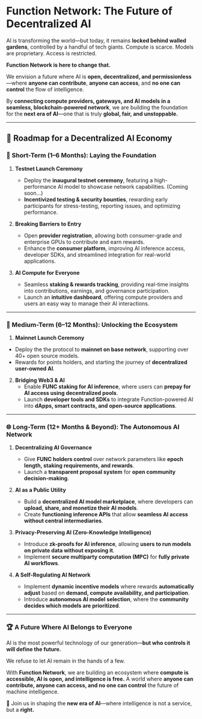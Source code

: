 # Function Network: The Future of Decentralized AI

AI is transforming the world—but today, it remains **locked behind walled gardens**, controlled by a handful of tech giants. Compute is scarce. Models are proprietary. Access is restricted.

**Function Network is here to change that.**

We envision a future where AI is **open, decentralized, and permissionless**—where **anyone can contribute**, **anyone can access**, and **no one can control** the flow of intelligence.

By **connecting compute providers, gateways, and AI models in a seamless, blockchain-powered network**, we are building the foundation for the **next era of AI**—one that is truly **global, fair, and unstoppable.**

---

## 🚀 Roadmap for a Decentralized AI Economy

### **🌱 Short-Term (1–6 Months): Laying the Foundation**

1. **Testnet Launch Ceremony**

   - Deploy the **inaugural testnet ceremony**, featuring a high-performance AI model to showcase network capabilities. (Coming soon...)
   - **Incentivized testing & security bounties**, rewarding early participants for stress-testing, reporting issues, and optimizing performance.

2. **Breaking Barriers to Entry**

   - Open **provider registration**, allowing both consumer-grade and enterprise GPUs to contribute and earn rewards.
   - Enhance the **consumer platform**, improving AI inference access, developer SDKs, and streamlined integration for real-world applications.

3. **AI Compute for Everyone**
   - Seamless **staking & rewards tracking**, providing real-time insights into contributions, earnings, and governance participation.
   - Launch an **intuitive dashboard**, offering compute providers and users an easy way to manage their AI interactions.

---

### **🔧 Medium-Term (6–12 Months): Unlocking the Ecosystem**

1. **Mainnet Launch Ceremony**

- Deploy the the protocol to **mainnet on base network**, supporting over 40+ open source models.
- Rewards for points holders, and starting the journey of **decentralized user-owned AI**.

2. **Bridging Web3 & AI**
   - Enable **FUNC staking for AI inference**, where users can **prepay for AI access using decentralized pools**.
   - Launch **developer tools and SDKs** to integrate Function-powered AI into **dApps, smart contracts, and open-source applications**.

---

### **🌐 Long-Term (12+ Months & Beyond): The Autonomous AI Network**

1. **Decentralizing AI Governance**

   - Give **FUNC holders control** over network parameters like **epoch length, staking requirements, and rewards**.
   - Launch a **transparent proposal system** for **open community decision-making**.

2. **AI as a Public Utility**

   - Build a **decentralized AI model marketplace**, where developers can **upload, share, and monetize their AI models**.
   - Create **functioning inference APIs** that allow **seamless AI access without central intermediaries**.

3. **Privacy-Preserving AI (Zero-Knowledge Intelligence)**

   - Introduce **zk-proofs for AI inference**, allowing **users to run models on private data without exposing it**.
   - Implement **secure multiparty computation (MPC)** for **fully private AI workflows**.

4. **A Self-Regulating AI Network**
   - Implement **dynamic incentive models** where rewards **automatically adjust** based on **demand, compute availability, and participation**.
   - Introduce **autonomous AI model selection**, where the **community decides which models are prioritized**.

---

### **🏆 A Future Where AI Belongs to Everyone**

AI is the most powerful technology of our generation—**but who controls it will define the future.**

We refuse to let AI remain in the hands of a few.

With **Function Network**, we are building an ecosystem where **compute is accessible, AI is open, and intelligence is free.** A world where **anyone can contribute, anyone can access, and no one can control** the future of machine intelligence.

🚀 Join us in shaping the **new era of AI**—where intelligence is not a service, but a **right.**
